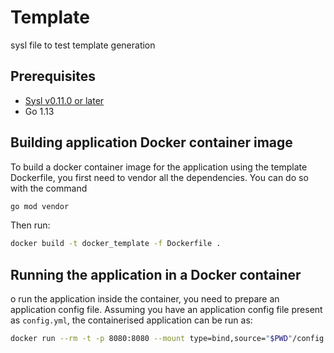 # Template

sysl file to test template generation

## Prerequisites

- [Sysl v0.11.0 or later ](https://sysl.io/docs/install/)
- Go 1.13

## Building application Docker container image

To build a docker container image for the application using the template
Dockerfile, you first need to vendor all the dependencies. You can do so
with the command
```sh
go mod vendor
```

Then run:

```sh
docker build -t docker_template -f Dockerfile .
```

## Running the application in a Docker container

o run the application inside the container, you need to prepare an
application config file. Assuming you have an application config file
present as `config.yml`, the containerised application can be run as:

```sh
docker run --rm -t -p 8080:8080 --mount type=bind,source="$PWD"/config.yml,target=/app/config.yml,readonly docker_template:latest /bin/Template /app/config.yml
```
